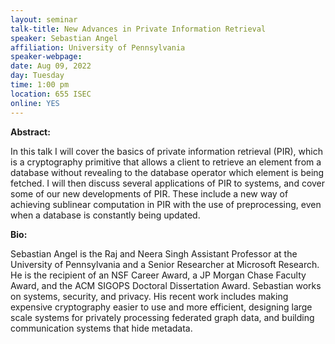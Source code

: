 ```yaml
---
layout: seminar
talk-title: New Advances in Private Information Retrieval
speaker: Sebastian Angel
affiliation: University of Pennsylvania
speaker-webpage: 
date: Aug 09, 2022
day: Tuesday
time: 1:00 pm
location: 655 ISEC 
online: YES
---
```


**Abstract:**

In this talk I will cover the basics of private information retrieval (PIR), which is a cryptography primitive that allows a client to retrieve an element from a database without revealing to the database operator which element is being fetched. I will then discuss several applications of PIR to systems, and cover some of our new developments of PIR. These include a new way of achieving sublinear computation in PIR with the use of preprocessing, even when a database is constantly being updated.

**Bio:**

Sebastian Angel is the Raj and Neera Singh Assistant Professor at the University of Pennsylvania and a Senior Researcher at Microsoft Research. He is the recipient of an NSF Career Award, a JP Morgan Chase Faculty Award, and the ACM SIGOPS Doctoral Dissertation Award. Sebastian works on systems, security, and privacy. His recent work includes making expensive cryptography easier to use and more efficient, designing large scale systems for privately processing federated graph data, and building communication systems that hide metadata.

